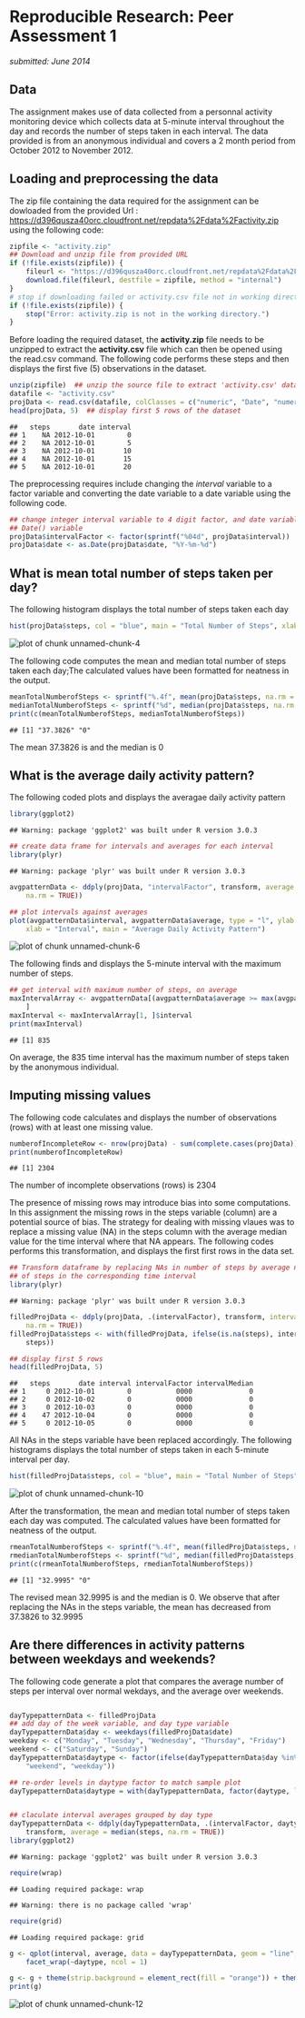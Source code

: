 # Reproducible Research: Peer Assessment 1 
*submitted: June 2014*

## Data 
The assignment makes use of data collected from a personnal activity monitoring device which collects data at 5-minute interval throughout the day and records the number of steps taken in each interval. The data provided is from an anonymous individual and covers a 2 month period from October 2012 to November 2012.

## Loading and preprocessing the data

The zip file containing the data required for the assignment can be dowloaded from the provided Url : https://d396qusza40orc.cloudfront.net/repdata%2Fdata%2Factivity.zip  using the following code:



```r
zipfile <- "activity.zip"
## Download and unzip file from provided URL
if (!file.exists(zipfile)) {
    fileurl <- "https://d396qusza40orc.cloudfront.net/repdata%2Fdata%2Factivity.zip"
    download.file(fileurl, destfile = zipfile, method = "internal")
}
# stop if downloading failed or activity.csv file not in working directory
if (!file.exists(zipfile)) {
    stop("Error: activity.zip is not in the working directory.")
}
```


Before loading the required dataset, the **activity.zip**  file needs to be unzipped to extract the **activity.csv** file which can then be opened using the read.csv command. The following code performs these steps and then displays the first five (5) observations in the dataset.

```r
unzip(zipfile)  ## unzip the source file to extract 'activity.csv' datafile
datafile <- "activity.csv"
projData <- read.csv(datafile, colClasses = c("numeric", "Date", "numeric"))  ## load the project data
head(projData, 5)  ## display first 5 rows of the dataset
```

```
##   steps       date interval
## 1    NA 2012-10-01        0
## 2    NA 2012-10-01        5
## 3    NA 2012-10-01       10
## 4    NA 2012-10-01       15
## 5    NA 2012-10-01       20
```


The preprocessing requires include changing the *interval* variable to a factor variable and converting the date variable to a date variable using the following code.

```r
## change integer interval variable to 4 digit factor, and date variable to a
## Date() variable
projData$intervalFactor <- factor(sprintf("%04d", projData$interval))
projData$date <- as.Date(projData$date, "%Y-%m-%d")
```



## What is mean total number of steps taken per day?

The following histogram displays the total number of steps taken each day

```r
hist(projData$steps, col = "blue", main = "Total Number of Steps", xlab = "Total Number of Steps per day")
```

![plot of chunk unnamed-chunk-4](figure/unnamed-chunk-4.png) 


     
The following code computes the mean and median total number of steps taken each day;The calculated 
values have been formatted for neatness in the output.

```r
meanTotalNumberofSteps <- sprintf("%.4f", mean(projData$steps, na.rm = TRUE))
medianTotalNumberofSteps <- sprintf("%d", median(projData$steps, na.rm = TRUE))
print(c(meanTotalNumberofSteps, medianTotalNumberofSteps))
```

```
## [1] "37.3826" "0"
```


The mean 37.3826 is and the median is 0

## What is the average daily activity pattern?

The following coded plots and displays the averagae daily activity pattern

```r
library(ggplot2)
```

```
## Warning: package 'ggplot2' was built under R version 3.0.3
```

```r
## create data frame for intervals and averages for each interval
library(plyr)
```

```
## Warning: package 'plyr' was built under R version 3.0.3
```

```r
avgpatternData <- ddply(projData, "intervalFactor", transform, average = mean(steps, 
    na.rm = TRUE))

## plot intervals against averages
plot(avgpatternData$interval, avgpatternData$average, type = "l", ylab = "Averge steps per day ", 
    xlab = "Interval", main = "Average Daily Activity Pattern")
```

![plot of chunk unnamed-chunk-6](figure/unnamed-chunk-6.png) 


The following finds and displays the 5-minute interval with the maximum number of steps.

```r
## get interval with maximum number of steps, on average
maxIntervalArray <- avgpatternData[(avgpatternData$average >= max(avgpatternData$average)), 
    ]
maxInterval <- maxIntervalArray[1, ]$interval
print(maxInterval)
```

```
## [1] 835
```


On average, the 835   time interval has the maximum number of steps taken by the anonymous individual.

## Imputing missing values

The following code calculates and displays the number of observations (rows) with at 
least one missing value.

```r
numberofIncompleteRow <- nrow(projData) - sum(complete.cases(projData))
print(numberofIncompleteRow)
```

```
## [1] 2304
```


The number of incomplete observations (rows) is 2304

The presence of missing rows may introduce bias into some computations. In this assignment the missing rows in the steps variable (column)  are a potential source of bias. The strategy for dealing with missing vlaues was to replace a missing value (NA) in the steps column with the average median value for the time interval where that NA appears. The following codes performs this transformation, and displays the first first rows in the data set.


```r
## Transform dataframe by replacing NAs in number of steps by average number
## of steps in the corresponding time interval
library(plyr)
```

```
## Warning: package 'plyr' was built under R version 3.0.3
```

```r
filledProjData <- ddply(projData, .(intervalFactor), transform, intervalMedian = median(steps, 
    na.rm = TRUE))
filledProjData$steps <- with(filledProjData, ifelse(is.na(steps), intervalMedian, 
    steps))

## display first 5 rows
head(filledProjData, 5)
```

```
##   steps       date interval intervalFactor intervalMedian
## 1     0 2012-10-01        0           0000              0
## 2     0 2012-10-02        0           0000              0
## 3     0 2012-10-03        0           0000              0
## 4    47 2012-10-04        0           0000              0
## 5     0 2012-10-05        0           0000              0
```


All NAs in the steps variable have been replaced accordingly. The following histograms displays the total number of steps taken in each 5-minute interval per day.

```r
hist(filledProjData$steps, col = "blue", main = "Total Number of Steps", xlab = "Total Number of Steps per day")
```

![plot of chunk unnamed-chunk-10](figure/unnamed-chunk-10.png) 


After the transformation, the mean and median total number of steps taken each day was computed. The calculated values have been formatted for neatness of the output.

```r
rmeanTotalNumberofSteps <- sprintf("%.4f", mean(filledProjData$steps, na.rm = TRUE))
rmedianTotalNumberofSteps <- sprintf("%d", median(filledProjData$steps, na.rm = TRUE))
print(c(rmeanTotalNumberofSteps, rmedianTotalNumberofSteps))
```

```
## [1] "32.9995" "0"
```


The revised mean 32.9995 is and the median is 0. We observe that after replacing the NAs in the steps variable, the mean has decreased from 37.3826 to 32.9995

## Are there differences in activity patterns between weekdays and weekends?

The following code generate a plot that compares the average number of steps per interval over normal wekdays, and the average over weekends.


```r

dayTypepatternData <- filledProjData
## add day of the week variable, and day type variable
dayTypepatternData$day <- weekdays(filledProjData$date)
weekday <- c("Monday", "Tuesday", "Wednesday", "Thursday", "Friday")
weekend <- c("Saturday", "Sunday")
dayTypepatternData$daytype <- factor(ifelse(dayTypepatternData$day %in% weekend, 
    "weekend", "weekday"))

## re-order levels in daytype factor to match sample plot
dayTypepatternData$daytype = with(dayTypepatternData, factor(daytype, levels = rev(levels(daytype))))


## claculate interval averages grouped by day type
dayTypepatternData <- ddply(dayTypepatternData, .(intervalFactor, daytype), 
    transform, average = median(steps, na.rm = TRUE))
library(ggplot2)
```

```
## Warning: package 'ggplot2' was built under R version 3.0.3
```

```r
require(wrap)
```

```
## Loading required package: wrap
```

```
## Warning: there is no package called 'wrap'
```

```r
require(grid)
```

```
## Loading required package: grid
```

```r
g <- qplot(interval, average, data = dayTypepatternData, geom = "line", ylab = "Average Number of Steps") + 
    facet_wrap(~daytype, ncol = 1)

g <- g + theme(strip.background = element_rect(fill = "orange")) + theme(strip.text.x = element_text(size = 20))
print(g)
```

![plot of chunk unnamed-chunk-12](figure/unnamed-chunk-12.png) 


